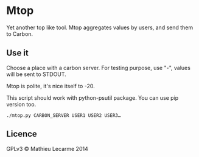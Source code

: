 Mtop
====

Yet another top like tool.
Mtop aggregates values by users, and send them to Carbon.

Use it
------

Choose a place with a carbon server. For testing purpose, use "-", values will be sent to STDOUT.

Mtop is polite, it's nice itself to -20.

This script should work with python-psutil package. You can use pip version too.

    ./mtop.py CARBON_SERVER USER1 USER2 USER3…

Licence
-------

GPLv3 © Mathieu Lecarme 2014
